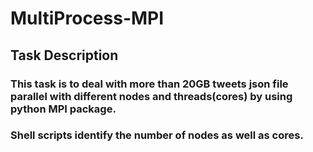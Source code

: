 # MultiProcess-MPI
## Task Description
### This task is to deal with more than 20GB tweets json file parallel with different nodes and threads(cores) by using python MPI package.
### Shell scripts identify the number of nodes as well as cores.
